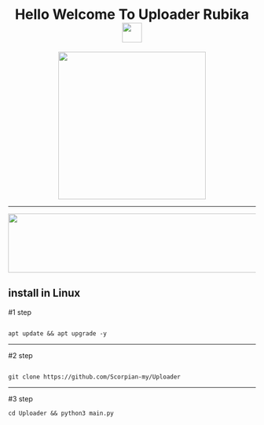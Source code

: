 <h1 align="center">Hello Welcome To Uploader Rubika<img src="https://media.giphy.com/media/hvRJCLFzcasrR4ia7z/giphy.gif" width="40"></h1>


<p align="center"><img src="https://github.com/Scorpian-my/icon/blob/master/icons/Uploader/Rubika.png" width="300" height="300"  /></p>

<hr>

<a href="https://www.coffeebede.com/scorpian"><img width="1300px" height="120px"
            src="https://coffeebede.ir/DashboardTemplateV2/app-assets/images/banner/default-yellow.svg" /></a>


 <h2><b>install in Linux</b></h2>
 

#1 step

```

apt update && apt upgrade -y

```

<hr>

#2 step

```

git clone https://github.com/Scorpian-my/Uploader

```
<hr>

#3 step

```
cd Uploader && python3 main.py
```
